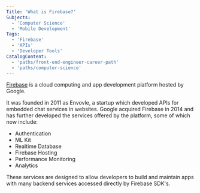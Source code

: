 ```yaml
---
Title: 'What is Firebase?'
Subjects:
  - 'Computer Science'
  - 'Mobile Development'
Tags:
  - 'Firebase'
  - 'APIs'
  - 'Developer Tools'
CatalogContent:
  - 'paths/front-end-engineer-career-path'
  - 'paths/computer-science'
---
```


[Firebase](https://firebase.google.com/) is a cloud computing and app development platform hosted by Google.

It was founded in 2011 as Envovle, a startup which developed APIs for embedded chat services in websites. Google acquired Firebase in 2014 and has further developed the services offered by the platform, some of which now include:

- Authentication
- ML Kit
- Realtime Database
- Firebase Hosting
- Performance Monitoring
- Analytics

These services are designed to allow developers to build and maintain apps with many backend services accessed directly by Firebase SDK's.
